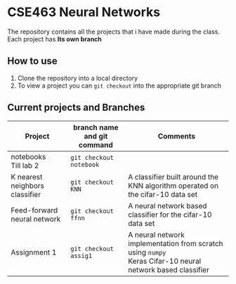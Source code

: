 # CSE463 Neural Networks

The repository contains all the projects that i have made during the class. Each project has **Its own branch** 

## How to use
1. Clone the repository into a local directory
2. To view a project you can `git checkout` into the appropriate git branch


## Current projects and Branches

Project | branch name and git command| Comments 
--- | --- | ---
notebooks<br/>Till lab 2 | `git checkout notebook` | 
K nearest neighbors classifier | `git checkout KNN` | A classifier built around the KNN algorithm operated on the cifar-10 data set
Feed-forward neural network | `git checkout ffnn` | A neural network based classifier for the cifar-10 data set
Assignment 1 | `git checkout assig1` | A neural network implementation from scratch using `numpy`<br/>Keras Cifar-10 neural network based classifier